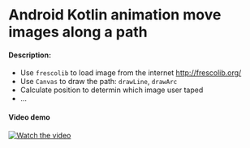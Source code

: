 # Android Kotlin animation move images along a path
#### Description:
* Use ```frescolib``` to load image from the internet http://frescolib.org/
* Use ```Canvas``` to draw the path: ```drawLine```, ```drawArc```
* Calculate position to determin which image user taped 
* ...

#### Video demo
[![Watch the video](http://i.imgur.com/9bXsgrf.png)](https://goo.gl/aLQn1F)
